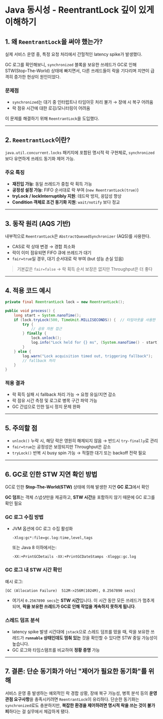 # Java 동시성 - ReentrantLock 깊이 있게 이해하기

## 1. 왜 `ReentrantLock`을 써야 했는가?

실제 서비스 운영 중, 특정 요청 처리에서 간헐적인 latency spike가 발생했다. 

GC 로그를 확인해보니, `synchronized` 블록을 보유한 쓰레드가 GC로 인해 STW(Stop-The-World) 상태에 빠지면서, 다른 쓰레드들이 락을 기다리며 지연이 급격히 증가한 현상이 원인이었다.

### 문제점
- `synchronized`는 대기 중 인터럽트나 타임아웃 처리 불가 → 장애 시 복구 어려움
- 락 점유 시간에 대한 로깅/모니터링이 어려움

이 문제를 해결하기 위해 `ReentrantLock`을 도입했다.

---

## 2. `ReentrantLock`이란?

`java.util.concurrent.locks` 패키지에 포함된 명시적 락 구현체로, `synchronized`보다 유연하게 쓰레드 동기화 제어 가능.

### 주요 특징
- **재진입 가능**: 동일 쓰레드가 중첩 락 획득 가능
- **공정성 설정 가능**: FIFO 순서대로 락 부여 (`new ReentrantLock(true)`)
- **tryLock / lockInterruptibly 지원**: 데드락 방지, 응답성 향상
- **Condition 객체로 조건 동기화 지원**: `wait/notify` 보다 정교

---

## 3. 동작 원리 (AQS 기반)

내부적으로 `ReentrantLock`은 `AbstractQueuedSynchronizer` (AQS)를 사용한다.

- CAS로 락 상태 변경 → 경합 최소화
- 락이 이미 점유되면 FIFO 큐에 쓰레드가 대기
- `fair=true`일 경우, 대기 순서대로 락 부여 (but 성능 손실 있음)

> 기본값은 `fair=false` → 락 획득 순서 보장은 없지만 Throughput은 더 좋다

---

## 4. 적용 코드 예시

```java
private final ReentrantLock lock = new ReentrantLock();

public void process() {
    long start = System.nanoTime();
    if (lock.tryLock(500, TimeUnit.MILLISECONDS)) {  // 타임아웃을 사용한 예시
        try {
            // 공유 자원 접근
        } finally {
            lock.unlock();
            log.info("Lock held for {} ms", (System.nanoTime() - start) / 1_000_000);
        }
    } else {
        log.warn("Lock acquisition timed out, triggering fallback");
        // fallback 처리
    }
}
```

### 적용 결과

- 락 획득 실패 시 fallback 처리 가능 → 요청 유실/지연 감소
- 락 점유 시간 측정 및 로그로 병목 구간 파악 가능
- GC 간섭으로 인한 일시 정지 문제 완화

------

## 5. 주의할 점

- `unlock()` 누락 시, 해당 락은 영원히 해제되지 않음 → 반드시 `try-finally`로 관리
- `fair=true`는 공정성은 보장되지만 Throughput은 감소
- `tryLock()` 반복 시 busy spin 가능 → 적절한 대기 또는 backoff 전략 필요

------

## 6. GC로 인한 STW 지연 확인 방법

GC로 인한 **Stop-The-World(STW)** 상태에 의해 발생한 지연 **GC 로그**에서 확인

**GC 덤프**는 객체 스냅샷만을 제공하고, **STW 시간**을 포함하지 않기 때문에 GC 로그를 확인 필요

### GC 로그 수집 방법

- JVM 옵션에 GC 로그 수집 활성화

  ```
  -Xlog:gc*:file=gc.log:time,level,tags
  ```

  또는 Java 8 이하에서는:

  ```
  -XX:+PrintGCDetails -XX:+PrintGCDateStamps -Xloggc:gc.log
  ```

### GC 로그 내 STW 시간 확인

예시 로그:

```
[GC (Allocation Failure)  512M->256M(1024M), 0.2567890 secs]
```

- 여기서 `0.2567890 secs`는 **STW 시간**입니다. 이 시간 동안 모든 쓰레드가 멈추게 되며, **락을 보유한 쓰레드가 GC로 인해 작업을 계속하지 못하게 됩니다**.

### 스레드 덤프 분석

- latency spike 발생 시간대에 `jstack`으로 스레드 덤프를 떴을 때, 락을 보유한 쓰레드가 **`runnable` 상태인데도 멈춰 있는** 것을 확인할 수 있다면 STW 중일 가능성이 높습니다.
- GC 로그와 타임스탬프를 비교하여 **정황 증명** 가능

------

## 7. 결론: 단순 동기화가 아닌 "제어가 필요한 동기화"를 위해

서비스 운영 중 발생하는 예외적인 락 경합 상황, 장애 복구 가능성, 병목 분석 등의 **운영 관점 요구사항**을 충족시키려면 `ReentrantLock`이 유리하다. 단순한 동기화는 `synchronized`로도 충분하지만, **복잡한 환경을 제어하려면 명시적 락을 쓰는 것이 불가피**하다는 걸 실무에서 체감하게 됐다.